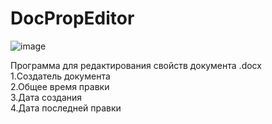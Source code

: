 # DocPropEditor
![image](https://user-images.githubusercontent.com/108414199/182387762-85e23c76-322c-430a-afe0-e8b1ecfb7e3d.png)

Программа для редактирования свойств документа .docx<br />
  1.Создатель документа<br />
  2.Общее время правки<br />
  3.Дата создания<br />
  4.Дата последней правки<br />
